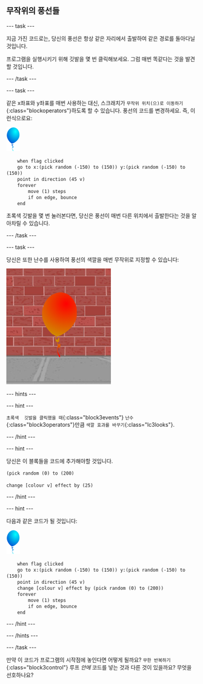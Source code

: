 ## 무작위의 풍선들

--- task ---

지금 가진 코드로는, 당신의 풍선은 항상 같은 자리에서 출발하여 같은 경로를 돌아다닐 것입니다.

프로그램을 실행시키기 위해 깃발을 몇 번 클릭해보세요. 그럼 매번 똑같다는 것을 발견할 것입니다.

--- /task ---

--- task ---

같은 x좌표와 y좌표를 매번 사용하는 대신, 스크래치가 `무작위 위치(으)로 이동하기`{:class="blockoperators"}하도록 할 수 있습니다. 풍선의 코드를 변경하세요. 즉, 이런식으로요:

![풍선 스프라이트](images/balloon-sprite.png)

```blocks3
    when flag clicked
    go to x:(pick random (-150) to (150)) y:(pick random (-150) to (150))
    point in direction (45 v)
    forever
        move (1) steps
        if on edge, bounce
    end
```

초록색 깃발을 몇 번 눌러본다면, 당신은 풍선이 매번 다른 위치에서 출발한다는 것을 알아차릴 수 있습니다.

--- /task ---

--- task ---

당신은 또한 난수를 사용하여 풍선의 색깔을 매번 무작위로 지정할 수 있습니다:

![빨간 풍선 스프라이트](images/balloons-colour.png)

--- hints ---


--- hint ---

`초록색  깃발을 클릭했을 때`{:class="block3events"} `난수`{:class="block3operators"}만큼  `색깔 효과를 바꾸기`{:class="lc3looks"}.

--- /hint ---

--- hint ---

당신은 이 블록들을 코드에 추가해야할 것입니다.

```blocks3
(pick random (0) to (200)

change [colour v] effect by (25)
```

--- /hint ---

--- hint ---

다음과 같은 코드가 될 것입니다:

![풍선 스프라이트](images/balloon-sprite.png)

```blocks3
    when flag clicked
    go to x:(pick random (-150) to (150)) y:(pick random (-150) to (150))
    point in direction (45 v)
    change [colour v] effect by (pick random (0) to (200))
    forever
        move (1) steps
        if on edge, bounce
    end
```

--- /hint ---


--- /hints ---

--- /task ---

만약 이 코드가 프로그램의 시작점에 놓인다면 어떻게 될까요? `무한 반복하기`{:class="block3control"} 루프 _안에_ 코드를 넣는 것과 다른 것이 있을까요? 무엇을 선호하나요?

